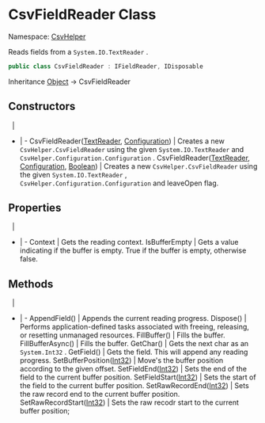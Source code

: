 # CsvFieldReader Class

Namespace: [CsvHelper](/api/CsvHelper)

Reads fields from a ``System.IO.TextReader`` .

```cs
public class CsvFieldReader : IFieldReader, IDisposable
```

Inheritance [Object](https://docs.microsoft.com/en-us/dotnet/api/system.object) -> CsvFieldReader

## Constructors
&nbsp; | &nbsp;
- | -
CsvFieldReader([TextReader](https://docs.microsoft.com/en-us/dotnet/api/system.io.textreader), [Configuration](/api/CsvHelper.Configuration/Configuration)) | Creates a new ``CsvHelper.CsvFieldReader`` using the given ``System.IO.TextReader`` and ``CsvHelper.Configuration.Configuration`` .
CsvFieldReader([TextReader](https://docs.microsoft.com/en-us/dotnet/api/system.io.textreader), [Configuration](/api/CsvHelper.Configuration/Configuration), [Boolean](https://docs.microsoft.com/en-us/dotnet/api/system.boolean)) | Creates a new ``CsvHelper.CsvFieldReader`` using the given ``System.IO.TextReader`` , ``CsvHelper.Configuration.Configuration`` and leaveOpen flag.

## Properties
&nbsp; | &nbsp;
- | -
Context | Gets the reading context.
IsBufferEmpty | Gets a value indicating if the buffer is empty. True if the buffer is empty, otherwise false.

## Methods
&nbsp; | &nbsp;
- | -
AppendField() | Appends the current reading progress.
Dispose() | Performs application-defined tasks associated with freeing, releasing, or resetting unmanaged resources.
FillBuffer() | Fills the buffer.
FillBufferAsync() | Fills the buffer.
GetChar() | Gets the next char as an ``System.Int32`` .
GetField() | Gets the field. This will append any reading progress.
SetBufferPosition([Int32](https://docs.microsoft.com/en-us/dotnet/api/system.int32)) | Move's the buffer position according to the given offset.
SetFieldEnd([Int32](https://docs.microsoft.com/en-us/dotnet/api/system.int32)) | Sets the end of the field to the current buffer position.
SetFieldStart([Int32](https://docs.microsoft.com/en-us/dotnet/api/system.int32)) | Sets the start of the field to the current buffer position.
SetRawRecordEnd([Int32](https://docs.microsoft.com/en-us/dotnet/api/system.int32)) | Sets the raw record end to the current buffer position.
SetRawRecordStart([Int32](https://docs.microsoft.com/en-us/dotnet/api/system.int32)) | Sets the raw recodr start to the current buffer position;
